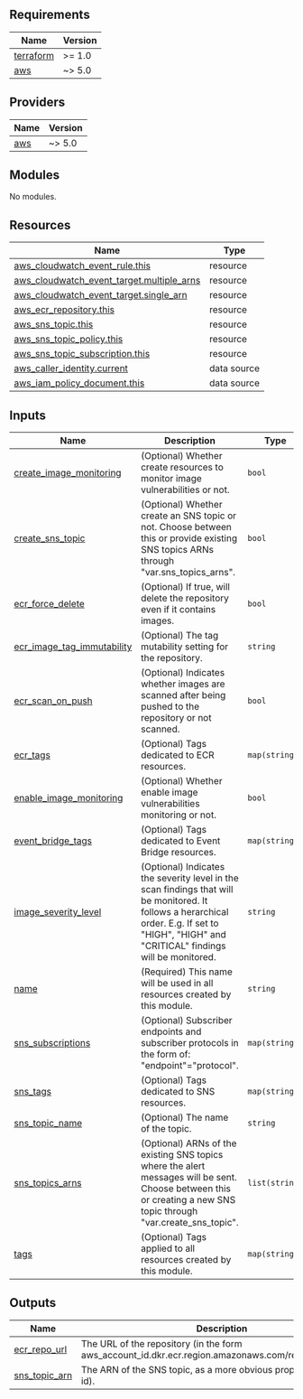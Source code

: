 ## Requirements

| Name | Version |
|------|---------|
| <a name="requirement_terraform"></a> [terraform](#requirement\_terraform) | >= 1.0 |
| <a name="requirement_aws"></a> [aws](#requirement\_aws) | ~> 5.0 |

## Providers

| Name | Version |
|------|---------|
| <a name="provider_aws"></a> [aws](#provider\_aws) | ~> 5.0 |

## Modules

No modules.

## Resources

| Name | Type |
|------|------|
| [aws_cloudwatch_event_rule.this](https://registry.terraform.io/providers/hashicorp/aws/latest/docs/resources/cloudwatch_event_rule) | resource |
| [aws_cloudwatch_event_target.multiple_arns](https://registry.terraform.io/providers/hashicorp/aws/latest/docs/resources/cloudwatch_event_target) | resource |
| [aws_cloudwatch_event_target.single_arn](https://registry.terraform.io/providers/hashicorp/aws/latest/docs/resources/cloudwatch_event_target) | resource |
| [aws_ecr_repository.this](https://registry.terraform.io/providers/hashicorp/aws/latest/docs/resources/ecr_repository) | resource |
| [aws_sns_topic.this](https://registry.terraform.io/providers/hashicorp/aws/latest/docs/resources/sns_topic) | resource |
| [aws_sns_topic_policy.this](https://registry.terraform.io/providers/hashicorp/aws/latest/docs/resources/sns_topic_policy) | resource |
| [aws_sns_topic_subscription.this](https://registry.terraform.io/providers/hashicorp/aws/latest/docs/resources/sns_topic_subscription) | resource |
| [aws_caller_identity.current](https://registry.terraform.io/providers/hashicorp/aws/latest/docs/data-sources/caller_identity) | data source |
| [aws_iam_policy_document.this](https://registry.terraform.io/providers/hashicorp/aws/latest/docs/data-sources/iam_policy_document) | data source |

## Inputs

| Name | Description | Type | Default | Required |
|------|-------------|------|---------|:--------:|
| <a name="input_create_image_monitoring"></a> [create\_image\_monitoring](#input\_create\_image\_monitoring) | (Optional) Whether create resources to monitor image vulnerabilities or not. | `bool` | `false` | no |
| <a name="input_create_sns_topic"></a> [create\_sns\_topic](#input\_create\_sns\_topic) | (Optional) Whether create an SNS topic or not. Choose between this or provide existing SNS topics ARNs through "var.sns\_topics\_arns". | `bool` | `false` | no |
| <a name="input_ecr_force_delete"></a> [ecr\_force\_delete](#input\_ecr\_force\_delete) | (Optional) If true, will delete the repository even if it contains images. | `bool` | `true` | no |
| <a name="input_ecr_image_tag_immutability"></a> [ecr\_image\_tag\_immutability](#input\_ecr\_image\_tag\_immutability) | (Optional) The tag mutability setting for the repository. | `string` | `"MUTABLE"` | no |
| <a name="input_ecr_scan_on_push"></a> [ecr\_scan\_on\_push](#input\_ecr\_scan\_on\_push) | (Optional) Indicates whether images are scanned after being pushed to the repository or not scanned. | `bool` | `true` | no |
| <a name="input_ecr_tags"></a> [ecr\_tags](#input\_ecr\_tags) | (Optional) Tags dedicated to ECR resources. | `map(string)` | `{}` | no |
| <a name="input_enable_image_monitoring"></a> [enable\_image\_monitoring](#input\_enable\_image\_monitoring) | (Optional) Whether enable image vulnerabilities monitoring or not. | `bool` | `true` | no |
| <a name="input_event_bridge_tags"></a> [event\_bridge\_tags](#input\_event\_bridge\_tags) | (Optional) Tags dedicated to Event Bridge resources. | `map(string)` | `{}` | no |
| <a name="input_image_severity_level"></a> [image\_severity\_level](#input\_image\_severity\_level) | (Optional) Indicates the severity level in the scan findings that will be monitored. It follows a herarchical order. E.g. If set to "HIGH", "HIGH" and "CRITICAL" findings will be monitored. | `string` | `"HIGH"` | no |
| <a name="input_name"></a> [name](#input\_name) | (Required) This name will be used in all resources created by this module. | `string` | n/a | yes |
| <a name="input_sns_subscriptions"></a> [sns\_subscriptions](#input\_sns\_subscriptions) | (Optional) Subscriber endpoints and subscriber protocols in the form of: "endpoint"="protocol". | `map(string)` | `{}` | no |
| <a name="input_sns_tags"></a> [sns\_tags](#input\_sns\_tags) | (Optional) Tags dedicated to SNS resources. | `map(string)` | `{}` | no |
| <a name="input_sns_topic_name"></a> [sns\_topic\_name](#input\_sns\_topic\_name) | (Optional) The name of the topic. | `string` | `""` | no |
| <a name="input_sns_topics_arns"></a> [sns\_topics\_arns](#input\_sns\_topics\_arns) | (Optional) ARNs of the existing SNS topics where the alert messages will be sent. Choose between this or creating a new SNS topic through "var.create\_sns\_topic". | `list(string)` | `[]` | no |
| <a name="input_tags"></a> [tags](#input\_tags) | (Optional) Tags applied to all resources created by this module. | `map(string)` | `{}` | no |

## Outputs

| Name | Description |
|------|-------------|
| <a name="output_ecr_repo_url"></a> [ecr\_repo\_url](#output\_ecr\_repo\_url) | The URL of the repository (in the form aws\_account\_id.dkr.ecr.region.amazonaws.com/repositoryName). |
| <a name="output_sns_topic_arn"></a> [sns\_topic\_arn](#output\_sns\_topic\_arn) | The ARN of the SNS topic, as a more obvious property (clone of id). |

